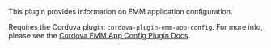 

This plugin provides information on EMM application configuration.

Requires the Cordova plugin: `cordova-plugin-emm-app-config`. For more info, please see the [Cordova EMM App Config Plugin Docs](https://github.com/oracle/cordova-plugin-emm-app-config).

